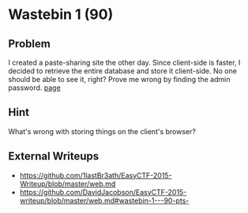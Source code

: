 # Wastebin 1 (90)

## Problem

I created a paste-sharing site the other day. Since client-side is faster, I decided to retrieve the entire database and store it client-side. No one should be able to see it, right? Prove me wrong by finding the admin password. [page](https://www.easyctf.com/static/problems/wastebin-1/index.html)

## Hint

What's wrong with storing things on the client's browser?

## External Writeups

* https://github.com/1lastBr3ath/EasyCTF-2015-Writeup/blob/master/web.md
* https://github.com/DavidJacobson/EasyCTF-2015-writeup/blob/master/web.md#wastebin-1---90-pts-
